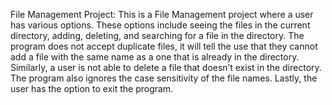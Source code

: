 

File Management Project:
This is a File Management project where a user has various options. These options include seeing the files in the current directory, adding, deleting, and searching for a file in the directory. The program does not accept duplicate files, it will tell the use that they cannot add a file with the same name as a one that is already in the directory. Similarly, a user is not able to delete a file that doesn’t exist in the directory. The program also ignores  the case sensitivity of the file names. Lastly, the user has the option to exit the program.


